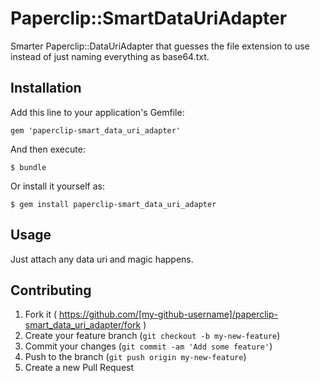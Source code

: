 # Paperclip::SmartDataUriAdapter

Smarter Paperclip::DataUriAdapter that guesses the file extension to use instead of just naming everything as
base64.txt.

## Installation

Add this line to your application's Gemfile:

    gem 'paperclip-smart_data_uri_adapter'

And then execute:

    $ bundle

Or install it yourself as:

    $ gem install paperclip-smart_data_uri_adapter

## Usage

Just attach any data uri and magic happens.

## Contributing

1. Fork it ( https://github.com/[my-github-username]/paperclip-smart_data_uri_adapter/fork )
2. Create your feature branch (`git checkout -b my-new-feature`)
3. Commit your changes (`git commit -am 'Add some feature'`)
4. Push to the branch (`git push origin my-new-feature`)
5. Create a new Pull Request
